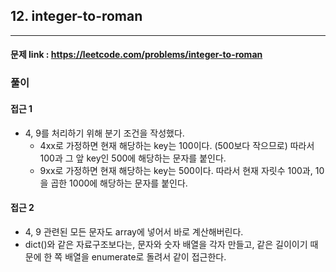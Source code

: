 ## 12. integer-to-roman

---

#### 문제 link : https://leetcode.com/problems/integer-to-roman
### 풀이

#### 접근 1 
- 4, 9를 처리하기 위해 분기 조건을 작성했다.
  - 4xx로 가정하면 현재 해당하는 key는 100이다. (500보다 작으므로) 따라서 100과 그 앞 key인 500에 해당하는 문자를 붙인다.
  - 9xx로 가정하면 현재 해당하는 key는 500이다. 따라서 현재 자릿수 100과, 10을 곱한 1000에 해당하는 문자를 붙인다.

#### 접근 2
- 4, 9 관련된 모든 문자도 array에 넣어서 바로 계산해버린다.
- dict()와 같은 자료구조보다는, 문자와 숫자 배열을 각자 만들고, 같은 길이이기 때문에 한 쪽 배열을 enumerate로 돌려서 같이 접근한다.




